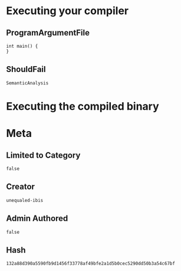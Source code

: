 # Executing your compiler

## ProgramArgumentFile

```
int main() {
}
```

## ShouldFail

```
SemanticAnalysis
```

# Executing the compiled binary

# Meta

## Limited to Category

```
false
```

## Creator

```
unequaled-ibis
```

## Admin Authored

```
false
```

## Hash

```
132a88d390a5590fb9d1456f33778af49bfe2a1d5b0cec5290dd50b3a54c67bf
```
